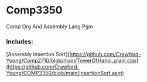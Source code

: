 # Comp3350
Comp Org And Assembly Lang Pgm
  
### Includes:
[Assembly Insertion Sort](https://github.com/Crawford-Young/Comp2710/blob/main/TowerOfHanoi_plain.cpp](https://github.com/Crawford-Young/COMP3350/blob/main/InsertionSort.asm)
